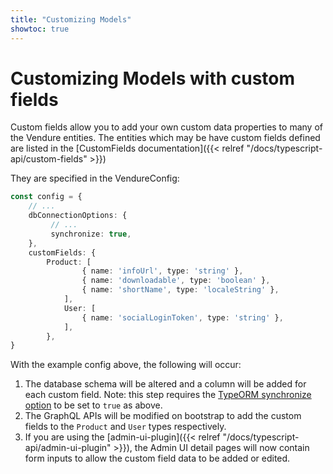 ```yaml
---
title: "Customizing Models"
showtoc: true
---
```

 
# Customizing Models with custom fields

Custom fields allow you to add your own custom data properties to many of the Vendure entities. The entities which may be have custom fields defined are listed in the [CustomFields documentation]({{< relref "/docs/typescript-api/custom-fields" >}})

They are specified in the VendureConfig:

```TypeScript
const config = {
    // ...
    dbConnectionOptions: {
         // ...
         synchronize: true,  
    },
    customFields: {
        Product: [
                { name: 'infoUrl', type: 'string' },
                { name: 'downloadable', type: 'boolean' },
                { name: 'shortName', type: 'localeString' },
            ],
            User: [
                { name: 'socialLoginToken', type: 'string' },
            ],
        },
}
```

With the example config above, the following will occur:

1. The database schema will be altered and a column will be added for each custom field. Note: this step requires the [TypeORM synchronize option](https://typeorm.io/#/connection-options/common-connection-options) to be set to `true` as above.
2. The GraphQL APIs will be modified on bootstrap to add the custom fields to the `Product` and `User` types respectively.
3. If you are using the [admin-ui-plugin]({{< relref "/docs/typescript-api/admin-ui-plugin" >}}), the Admin UI detail pages will now contain form inputs to allow the custom field data to be added or edited.
